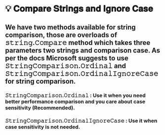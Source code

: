 # 💡 𝐂𝐨𝐦𝐩𝐚𝐫𝐞 𝐒𝐭𝐫𝐢𝐧𝐠𝐬 𝐚𝐧𝐝 𝐈𝐠𝐧𝐨𝐫𝐞 𝐂𝐚𝐬𝐞 
## We have two methods available for string comparison, those are overloads of 𝚜𝚝𝚛𝚒𝚗𝚐.𝙲𝚘𝚖𝚙𝚊𝚛𝚎 method which takes three parameters two strings and comparison case. As per the docs Microsoft suggests to use 𝚂𝚝𝚛𝚒𝚗𝚐𝙲𝚘𝚖𝚙𝚊𝚛𝚒𝚜𝚘𝚗.𝙾𝚛𝚍𝚒𝚗𝚊𝚕 and 𝚂𝚝𝚛𝚒𝚗𝚐𝙲𝚘𝚖𝚙𝚊𝚛𝚒𝚜𝚘𝚗.𝙾𝚛𝚍𝚒𝚗𝚊𝚕𝙸𝚐𝚗𝚘𝚛𝚎𝙲𝚊𝚜𝚎 for string comparison.

### 𝚂𝚝𝚛𝚒𝚗𝚐𝙲𝚘𝚖𝚙𝚊𝚛𝚒𝚜𝚘𝚗.𝙾𝚛𝚍𝚒𝚗𝚊𝚕 : Use it when you need better performance comparison and you care about case sensitivity (Recommended).
### 𝚂𝚝𝚛𝚒𝚗𝚐𝙲𝚘𝚖𝚙𝚊𝚛𝚒𝚜𝚘𝚗.𝙾𝚛𝚍𝚒𝚗𝚊𝚕𝙸𝚐𝚗𝚘𝚛𝚎𝙲𝚊𝚜𝚎 : Use it when case sensitivity is not needed.
